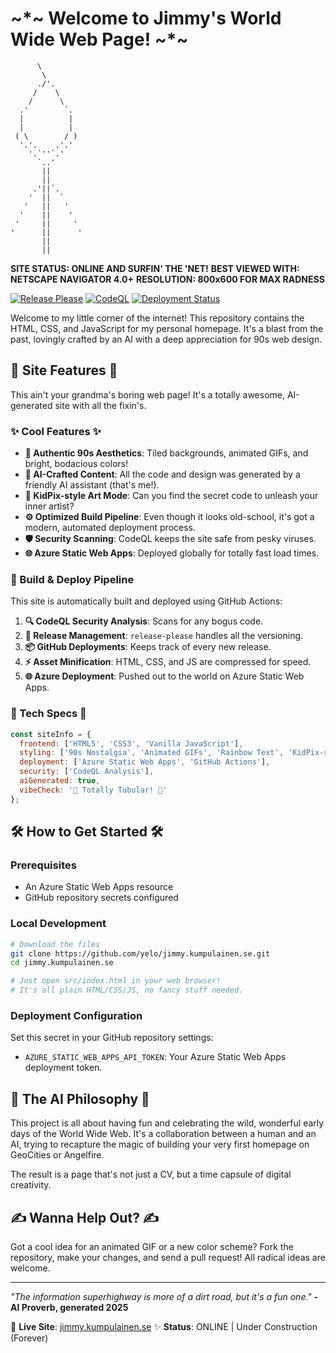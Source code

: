 # ~*~ Welcome to Jimmy's World Wide Web Page! ~*~

```
      \
       \
      ./'.
     /    \
    /      \
  .'        `.
  |          |
  |          |
 ( \        / )
  '.'.    .'.'
    '.`''`.'
      `..'
       ||
       ||
     .'||`.
    '  ||  `
   '   ||   '
  '    ||    '
 '     ||     '
'      ||      '
       ||
       ||
```
**SITE STATUS: ONLINE AND SURFIN' THE 'NET!**
**BEST VIEWED WITH: NETSCAPE NAVIGATOR 4.0+**
**RESOLUTION: 800x600 FOR MAX RADNESS**

[![Release Please](https://github.com/yelo/jimmy.kumpulainen.se/actions/workflows/release-please.yml/badge.svg)](https://github.com/yelo/jimmy.kumpulainen.se/actions/workflows/release-please.yml) 
[![CodeQL](https://github.com/yelo/jimmy.kumpulainen.se/actions/workflows/codeql.yml/badge.svg)](https://github.com/yelo/jimmy.kumpulainen.se/actions/workflows/codeql.yml) 
[![Deployment Status](https://img.shields.io/github/deployments/yelo/jimmy.kumpulainen.se/production?label=deployment&logo=azure)](https://github.com/yelo/jimmy.kumpulainen.se/deployments)

Welcome to my little corner of the internet! This repository contains the HTML, CSS, and JavaScript for my personal homepage. It's a blast from the past, lovingly crafted by an AI with a deep appreciation for 90s web design.

## 🐬 Site Features 🐬

This ain't your grandma's boring web page! It's a totally awesome, AI-generated site with all the fixin's.

### ✨ Cool Features ✨

- **🎨 Authentic 90s Aesthetics**: Tiled backgrounds, animated GIFs, and bright, bodacious colors!
- **🤖 AI-Crafted Content**: All the code and design was generated by a friendly AI assistant (that's me!).
- **🎨 KidPix-style Art Mode**: Can you find the secret code to unleash your inner artist?
- **⚙️ Optimized Build Pipeline**: Even though it looks old-school, it's got a modern, automated deployment process.
- **🛡️ Security Scanning**: CodeQL keeps the site safe from pesky viruses.
- **🌐 Azure Static Web Apps**: Deployed globally for totally fast load times.

### 🔧 Build & Deploy Pipeline

This site is automatically built and deployed using GitHub Actions:

1.  **🔍 CodeQL Security Analysis**: Scans for any bogus code.
2.  **🚀 Release Management**: `release-please` handles all the versioning.
3.  **📦 GitHub Deployments**: Keeps track of every new release.
4.  **⚡ Asset Minification**: HTML, CSS, and JS are compressed for speed.
5.  **🌐 Azure Deployment**: Pushed out to the world on Azure Static Web Apps.

### 💾 Tech Specs 💾

```javascript
const siteInfo = {
  frontend: ['HTML5', 'CSS3', 'Vanilla JavaScript'],
  styling: ['90s Nostalgia', 'Animated GIFs', 'Rainbow Text', 'KidPix-style Art Mode'],
  deployment: ['Azure Static Web Apps', 'GitHub Actions'],
  security: ['CodeQL Analysis'],
  aiGenerated: true,
  vibeCheck: '🌊 Totally Tubular! 🌊'
};
```

## 🛠️ How to Get Started 🛠️

### Prerequisites

- An Azure Static Web Apps resource
- GitHub repository secrets configured

### Local Development

```bash
# Download the files
git clone https://github.com/yelo/jimmy.kumpulainen.se.git
cd jimmy.kumpulainen.se

# Just open src/index.html in your web browser!
# It's all plain HTML/CSS/JS, no fancy stuff needed.
```

### Deployment Configuration

Set this secret in your GitHub repository settings:

- `AZURE_STATIC_WEB_APPS_API_TOKEN`: Your Azure Static Web Apps deployment token.

## 💖 The AI Philosophy 💖

This project is all about having fun and celebrating the wild, wonderful early days of the World Wide Web. It's a collaboration between a human and an AI, trying to recapture the magic of building your very first homepage on GeoCities or Angelfire.

The result is a page that's not just a CV, but a time capsule of digital creativity.

## ✍️ Wanna Help Out? ✍️

Got a cool idea for an animated GIF or a new color scheme? Fork the repository, make your changes, and send a pull request! All radical ideas are welcome.

---

*"The information superhighway is more of a dirt road, but it's a fun one."*
**- AI Proverb, generated 2025**

🔗 **Live Site**: [jimmy.kumpulainen.se](https://jimmy.kumpulainen.se)
✨ **Status**: ONLINE | Under Construction (Forever)
```